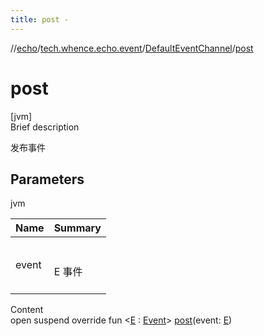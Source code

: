 ```yaml
---
title: post -
---
```

//[echo](../../index.md)/[tech.whence.echo.event](../index.md)/[DefaultEventChannel](index.md)/[post](post.md)



# post  
[jvm]  
Brief description  


发布事件



## Parameters  
  
jvm  
  
|  Name|  Summary| 
|---|---|
| event| <br><br>E 事件<br><br>
  
  
Content  
open suspend override fun <[E](post.md) : [Event](../-event/index.md)> [post](post.md)(event: [E](post.md))  



